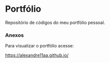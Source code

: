 # Portfólio

Repositório de códigos do meu portfólio pessoal.

### Anexos

Para visualizar o portfólio acesse:

https://alexandre11aa.github.io/
